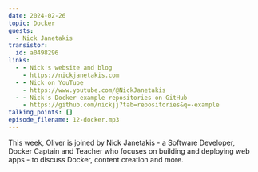 ```yaml
---
date: 2024-02-26
topic: Docker
guests:
  - Nick Janetakis
transistor:
  id: a0498296
links:
  - - Nick's website and blog
    - https://nickjanetakis.com
  - - Nick on YouTube
    - https://www.youtube.com/@NickJanetakis
  - - Nick's Docker example repositories on GitHub
    - https://github.com/nickjj?tab=repositories&q=-example
talking_points: []
episode_filename: 12-docker.mp3
---
```


This week, Oliver is joined by Nick Janetakis - a Software Developer, Docker Captain and Teacher who focuses on building and deploying web apps - to discuss Docker, content creation and more.
